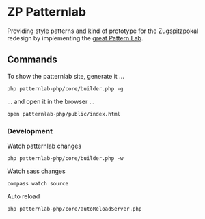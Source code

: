 # ZP Patternlab

Providing style patterns and kind of prototype for the Zugspitzpokal redesign by
implementing the [great Pattern Lab](http://patternlab.io/).

## Commands

To show the patternlab site, generate it ...

```
php patternlab-php/core/builder.php -g
```

... and open it in the browser ...

```
open patternlab-php/public/index.html
```

### Development

Watch patternlab changes
```
php patternlab-php/core/builder.php -w
```

Watch sass changes
```
compass watch source
```

Auto reload
```
php patternlab-php/core/autoReloadServer.php
```
